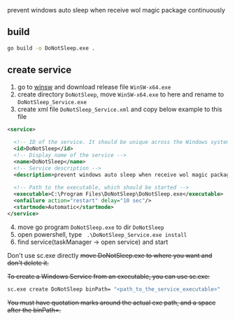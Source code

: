 prevent windows auto sleep when receive wol magic package continuously

## build
```cmd
go build -o DoNotSleep.exe .
```

## create service



1. go to [winsw](https://github.com/winsw/winsw) and download release file `WinSW-x64.exe`
2. create directory `DoNotSleep`, move `WinSW-x64.exe` to here and rename to `DoNotSleep_Service.exe`
3. create xml file `DoNotSleep_Service.xml` and copy below example to this file

```xml
<service>
  
  <!-- ID of the service. It should be unique across the Windows system-->
  <id>DoNotSleep</id>
  <!-- Display name of the service -->
  <name>DoNotSleep</name>
  <!-- Service description -->
  <description>prevent windows auto sleep when receive wol magic package continuously</description>
  
  <!-- Path to the executable, which should be started -->
  <executable>C:\Program Files\DoNotSleep\DoNotSleep.exe</executable>
  <onfailure action="restart" delay="10 sec"/>
  <startmode>Automatic</startmode>
</service>
```

4. move go program `DoNotSleep.exe` to dir `DoNotSleep`
4. open powershell, type ` .\DoNotSleep_Service.exe install`
5. find service(taskManager -> open service) and start


Don't use sc.exe directly
~~move DoNotSleep.exe to where you want and don't delete it.~~

~~To create a Windows Service from an executable, you can use sc.exe:~~

```cmd
sc.exe create DoNotSleep binPath= "<path_to_the_service_executable>"
```
~~You must have quotation marks around the actual exe path, and a space after the binPath=.~~